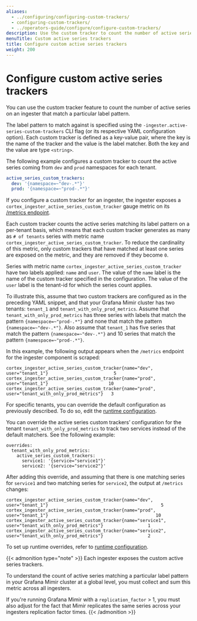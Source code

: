 ```yaml
---
aliases:
  - ../configuring/configuring-custom-trackers/
  - configuring-custom-trackers/
  - ../operators-guide/configure/configure-custom-trackers/
description: Use the custom tracker to count the number of active series on an ingester.
menuTitle: Custom active series trackers
title: Configure custom active series trackers
weight: 200
---
```


# Configure custom active series trackers

You can use the custom tracker feature to count the number of active series on an ingester that match a particular label pattern.

The label pattern to match against is specified using the `-ingester.active-series-custom-trackers` CLI flag (or its respective YAML configuration option). Each custom tracker is defined as a key-value pair, where the key is the name of the tracker and the value is the label matcher. Both the key and the value are type `<string>`.

The following example configures a custom tracker to count the active series coming from `dev` and `prod` namespaces for each tenant.

```yaml
active_series_custom_trackers:
  dev: '{namespace=~"dev-.*"}'
  prod: '{namespace=~"prod-.*"}'
```

If you configure a custom tracker for an ingester, the ingester exposes a `cortex_ingester_active_series_custom_tracker` gauge metric on its [/metrics endpoint](/docs/mimir/<MIMIR_VERSION>/references/http-api/#metrics).

Each custom tracker counts the active series matching its label pattern on a per-tenant basis, which means that each custom tracker generates as many as `# of tenants` series with metric name `cortex_ingester_active_series_custom_tracker`. To reduce the cardinality of this metric, only custom trackers that have matched at least one series are exposed on the metric, and they are removed if they become `0`.

Series with metric name `cortex_ingester_active_series_custom_tracker` have two labels applied: `name` and `user`. The value of the `name` label is the name of the custom tracker specified in the configuration. The value of the `user` label is the tenant-id for which the series count applies.

To illustrate this, assume that two custom trackers are configured as in the preceding YAML snippet, and that your Grafana Mimir cluster has two tenants: `tenant_1` and `tenant_with_only_prod_metrics`. Assume that `tenant_with_only_prod_metrics` has three series with labels that match the pattern `{namespace=~"prod-.*"}` and none that match the pattern `{namespace=~"dev-.*"}`. Also assume that `tenant_1` has five series that match the pattern `{namespace=~"dev-.*"}` and 10 series that match the pattern `{namespace=~"prod-.*"}`.

In this example, the following output appears when the `/metrics` endpoint for the ingester component is scraped:

```
cortex_ingester_active_series_custom_tracker{name="dev", user="tenant_1"}                         5
cortex_ingester_active_series_custom_tracker{name="prod", user="tenant_1"}                       10
cortex_ingester_active_series_custom_tracker{name="prod", user="tenant_with_only_prod_metrics"}   3
```

For specific tenants, you can override the default configuration as previously described. To do so, edit the [runtime configuration](../about-runtime-configuration/).

You can override the active series custom trackers’ configuration for the tenant `tenant_with_only_prod_metrics` to track two services instead of the default matchers. See the following example:

```
overrides:
  tenant_with_only_prod_metrics:
    active_series_custom_trackers:
      service1: '{service="service1"}'
      service2: '{service="service2"}'
```

After adding this override, and assuming that there is one matching series for `service1` and two matching series for `service2`, the output at `/metrics` changes:

```
cortex_ingester_active_series_custom_tracker{name="dev", user="tenant_1"}                                           5
cortex_ingester_active_series_custom_tracker{name="prod", user="tenant_1"}                                         10
cortex_ingester_active_series_custom_tracker{name="service1", user="tenant_with_only_prod_metrics"}                 1
cortex_ingester_active_series_custom_tracker{name="service2", user="tenant_with_only_prod_metrics"}                 2
```

To set up runtime overrides, refer to [runtime configuration](../about-runtime-configuration/).

{{< admonition type="note" >}}
Each ingester exposes the custom active series trackers.

To understand the count of active series matching a particular label pattern in your Grafana Mimir cluster at a global level, you must collect and sum this metric across all ingesters.

If you're running Grafana Mimir with a `replication_factor` > 1, you must also adjust for the fact that Mimir replicates the same series across your ingesters replication factor times.
{{< /admonition >}}
